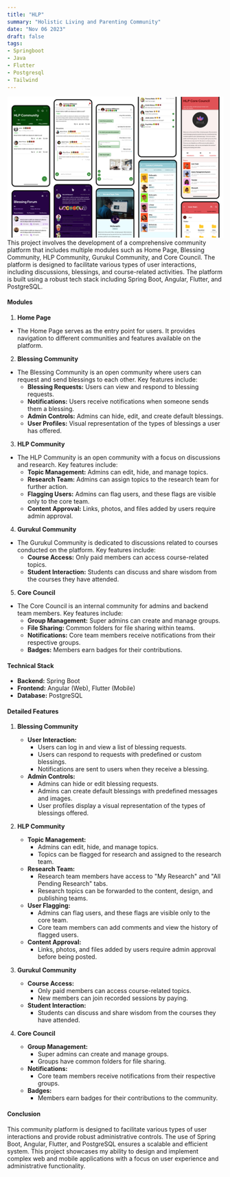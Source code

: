 ```yaml
---
title: "HLP"
summary: "Holistic Living and Parenting Community"
date: "Nov 06 2023"
draft: false
tags:
- Springboot
- Java
- Flutter
- Postgresql
- Tailwind
---
```

![Healthy Bow App](./app.png)
This project involves the development of a comprehensive community platform that includes multiple modules such as Home Page, Blessing Community, HLP Community, Gurukul Community, and Core Council. The platform is designed to facilitate various types of user interactions, including discussions, blessings, and course-related activities. The platform is built using a robust tech stack including Spring Boot, Angular, Flutter, and PostgreSQL.

#### Modules
1. <b>Home Page</b>
- The Home Page serves as the entry point for users. It provides navigation to different communities and features available on the platform.

2. <b>Blessing Community</b>
- The Blessing Community is an open community where users can request and send blessings to each other. Key features include:
    - <b>Blessing Requests:</b> Users can view and respond to blessing requests.
    - <b>Notifications:</b> Users receive notifications when someone sends them a blessing.
    - <b>Admin Controls:</b> Admins can hide, edit, and create default blessings.
    - <b>User Profiles:</b> Visual representation of the types of blessings a user has offered.

3. <b>HLP Community</b>
- The HLP Community is an open community with a focus on discussions and research. Key features include:
    - <b>Topic Management:</b> Admins can edit, hide, and manage topics.
    - <b>Research Team:</b> Admins can assign topics to the research team for further action.
    - <b>Flagging Users:</b> Admins can flag users, and these flags are visible only to the core team.
    - <b>Content Approval:</b> Links, photos, and files added by users require admin approval.

4. <b>Gurukul Community</b>

- The Gurukul Community is dedicated to discussions related to courses conducted on the platform. Key features include:
    - <b>Course Access:</b> Only paid members can access course-related topics.
    - <b>Student Interaction:</b> Students can discuss and share wisdom from the courses they have attended.

5. <b>Core Council</b>

- The Core Council is an internal community for admins and backend team members. Key features include:
    - <b>Group Management:</b> Super admins can create and manage groups.
    - <b>File Sharing:</b> Common folders for file sharing within teams.
    - <b>Notifications:</b> Core team members receive notifications from their respective groups.
    - <b>Badges:</b> Members earn badges for their contributions.

#### Technical Stack
  - <b>Backend:</b> Spring Boot
  - <b>Frontend:</b> Angular (Web), Flutter (Mobile)
  - <b>Database:</b> PostgreSQL

#### Detailed Features
1. <b>Blessing Community</b>
    - <b>User Interaction:</b>
        - Users can log in and view a list of blessing requests.
        - Users can respond to requests with predefined or custom blessings.
        - Notifications are sent to users when they receive a blessing.
    - <b>Admin Controls:</b>
        - Admins can hide or edit blessing requests.
        - Admins can create default blessings with predefined messages and images.
        - User profiles display a visual representation of the types of blessings offered.

2. <b>HLP Community</b>
    - <b>Topic Management:</b>
        - Admins can edit, hide, and manage topics.
        - Topics can be flagged for research and assigned to the research team.
    - <b>Research Team:</b>
        - Research team members have access to "My Research" and "All Pending Research" tabs.
        - Research topics can be forwarded to the content, design, and publishing teams.
    - <b>User Flagging:</b>
        - Admins can flag users, and these flags are visible only to the core team.
        - Core team members can add comments and view the history of flagged users.
    - <b>Content Approval:</b>
        - Links, photos, and files added by users require admin approval before being posted.

2. <b>Gurukul Community</b>
    - <b>Course Access:</b>
        - Only paid members can access course-related topics.
        - New members can join recorded sessions by paying.
    - <b>Student Interaction:</b>
        - Students can discuss and share wisdom from the courses they have attended.

3. <b>Core Council</b>
    - <b>Group Management:</b>
        - Super admins can create and manage groups.
        - Groups have common folders for file sharing.
    - <b>Notifications:</b>
        - Core team members receive notifications from their respective groups.
    - <b>Badges:</b>
        - Members earn badges for their contributions to the community.

#### Conclusion

This community platform is designed to facilitate various types of user interactions and provide robust administrative controls. The use of Spring Boot, Angular, Flutter, and PostgreSQL ensures a scalable and efficient system. This project showcases my ability to design and implement complex web and mobile applications with a focus on user experience and administrative functionality.
